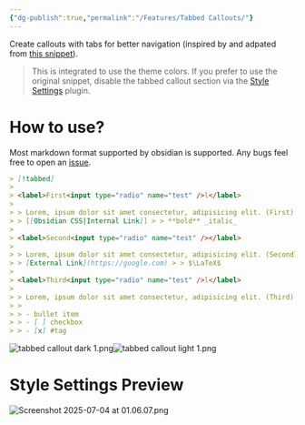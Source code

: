 ```yaml
---
{"dg-publish":true,"permalink":"/Features/Tabbed Callouts/"}
---
```


Create callouts with tabs for better navigation (inspired by and adpated from [this snippet](https://github.com/r-u-s-h-i-k-e-s-h/Obsidian-CSS-Snippets/blob/Collection/Snippets/Callout%20styling%20-%20Tabbed%20callout.md)).

> This is integrated to use the theme colors. If you prefer to use the original snippet, disable the tabbed callout section via the [Style Settings](https://github.com/mgmeyers/obsidian-style-settings) plugin.
# How to use?
Most markdown format supported by obsidian is supported. Any bugs feel free to open an [issue](https://github.com/bellebasso/Minimalists-Paradise/issues).
```markdown
> [!tabbed]
>
> <label>First<input type="radio" name="test" />l</label>
>
> > Lorem, ipsum dolor sit amet consectetur, adipisicing elit. (First)
> > [[Obsidian CSS|Internal Link]] > > **bold** _italic_
>
> <label>Second<input type="radio" name="test" /></label>
>
> > Lorem, ipsum dolor sit amet consectetur, adipisicing elit. (Second)
> > [External Link](https://google.com) > > $\LaTeX$
>
> <label>Third<input type="radio" name="test" />l</label>
>
> > Lorem, ipsum dolor sit amet consectetur, adipisicing elit. (Third)
> >
> > - bullet item
> > - [ ] checkbox
> > - [x] #tag
```
![tabbed callout dark 1.png](/img/user/attachments/tabbed%20callout%20dark%201.png)![tabbed callout light 1.png](/img/user/attachments/tabbed%20callout%20light%201.png)
# Style Settings Preview
![Screenshot 2025-07-04 at 01.06.07.png](/img/user/system/attachments/Screenshot%202025-07-04%20at%2001.06.07.png)